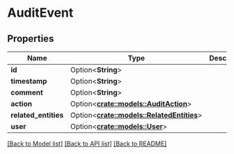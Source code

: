 # AuditEvent

## Properties

Name | Type | Description | Notes
------------ | ------------- | ------------- | -------------
**id** | Option<**String**> |  | [optional]
**timestamp** | Option<**String**> |  | [optional]
**comment** | Option<**String**> |  | [optional]
**action** | Option<[**crate::models::AuditAction**](auditAction.md)> |  | [optional]
**related_entities** | Option<[**crate::models::RelatedEntities**](relatedEntities.md)> |  | [optional]
**user** | Option<[**crate::models::User**](user.md)> |  | [optional]

[[Back to Model list]](../README.md#documentation-for-models) [[Back to API list]](../README.md#documentation-for-api-endpoints) [[Back to README]](../README.md)


